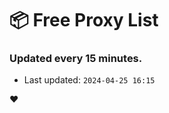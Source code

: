 # :package: Free Proxy List
### Updated every 15 minutes.

- Last updated: `2024-04-25 16:15`

:heart:
